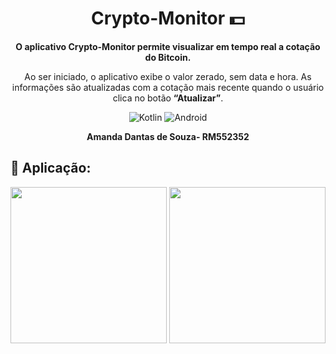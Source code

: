 <h1 align="center">Crypto-Monitor 💵</h1>

<p align="center">
  <b>O aplicativo Crypto-Monitor permite visualizar em tempo real a cotação do Bitcoin.</b>
</p>

<p align="center">
    Ao ser iniciado, o aplicativo exibe o valor zerado, sem data e hora. As informações são atualizadas com a cotação mais recente quando o usuário clica no botão <b>“Atualizar”</b>.
</p>

<p align="center">
  <img alt="Kotlin" src="https://img.shields.io/badge/Kotlin-7F52FF?style=for-the-badge&logo=kotlin&logoColor=white">
  <img alt="Android" src="https://img.shields.io/badge/Android-3DDC84?style=for-the-badge&logo=android&logoColor=white">
</p>

<p align="center">
  <b>Amanda Dantas de Souza- RM552352</b>
</p>

## 📱 Aplicação:
<div align="center"> 
<img src= "https://github.com/user-attachments/assets/6c0df9b3-dc4e-4898-86a6-63531579ab30" width="250"/>
<img src= "https://github.com/user-attachments/assets/2e69db84-66d0-4bc2-92f7-f9caa3af9055" width="250"/>
</div>
